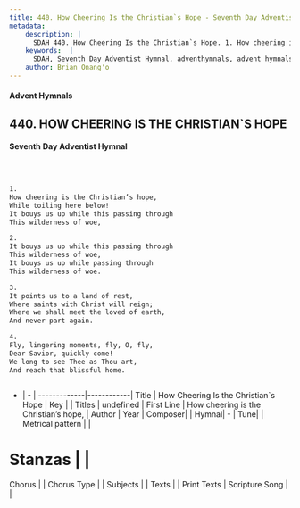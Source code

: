 ```yaml
---
title: 440. How Cheering Is the Christian`s Hope - Seventh Day Adventist Hymnal
metadata:
    description: |
      SDAH 440. How Cheering Is the Christian`s Hope. 1. How cheering is the Christian’s hope, While toiling here below! It bouys us up while this passing through This wilderness of woe,
    keywords:  |
      SDAH, Seventh Day Adventist Hymnal, adventhymnals, advent hymnals, How Cheering Is the Christian`s Hope, How cheering is the Christian’s hope, 
    author: Brian Onang'o
---
```


#### Advent Hymnals
## 440. HOW CHEERING IS THE CHRISTIAN`S HOPE
#### Seventh Day Adventist Hymnal

```txt



1.
How cheering is the Christian’s hope,
While toiling here below!
It bouys us up while this passing through
This wilderness of woe,

2.
It bouys us up while this passing through
This wilderness of woe,
It bouys us up while passing through
This wilderness of woe.

3.
It points us to a land of rest,
Where saints with Christ will reign;
Where we shall meet the loved of earth,
And never part again.

4.
Fly, lingering moments, fly, O, fly,
Dear Savior, quickly come!
We long to see Thee as Thou art,
And reach that blissful home.



```

- |   -  |
-------------|------------|
Title | How Cheering Is the Christian`s Hope |
Key |  |
Titles | undefined |
First Line | How cheering is the Christian’s hope, |
Author | 
Year | 
Composer|  |
Hymnal|  - |
Tune|  |
Metrical pattern | |
# Stanzas |  |
Chorus |  |
Chorus Type |  |
Subjects |  |
Texts |  |
Print Texts | 
Scripture Song |  |
  
